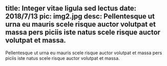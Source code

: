 title: Integer vitae ligula sed lectus
date: 2018/7/13
pic: img2.jpg
desc: Pellentesque ut urna eu mauris scele risque auctor volutpat et massa pers piciis iste natus scele risque auctor volutpat et massa.
---
Pellentesque ut urna eu mauris scele risque auctor volutpat et massa pers piciis iste natus scele risque auctor volutpat et massa.